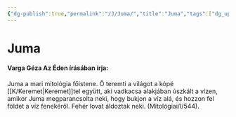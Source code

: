 ```yaml
---
{"dg-publish":true,"permalink":"/J/Juma/","title":"Juma","tags":["dg_uploaded"],"created":"2023-10-15T02:38","updated":"2023-10-25T01:38"}
---
```



# Juma

#### Varga Géza Az Éden írásában írja:

Juma a mari mitológia főistene. Ő teremti a világot a kópé [[K/Keremet\|Keremet]]tel együtt, aki vadkacsa alakjában úszkált a vízen, amikor Juma megparancsolta neki, hogy bukjon a víz alá, és hozzon fel földet a víz fenekéről. Fehér lovat áldoztak neki. (Mitológiai/I/544).